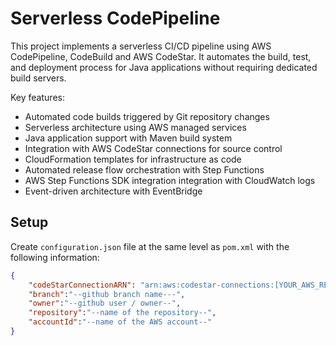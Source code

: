 # Serverless CodePipeline

This project implements a serverless CI/CD pipeline using AWS CodePipeline, CodeBuild and AWS CodeStar. It automates the build, test, and deployment process for Java applications without requiring dedicated build servers.

Key features:
- Automated code builds triggered by Git repository changes
- Serverless architecture using AWS managed services
- Java application support with Maven build system
- Integration with AWS CodeStar connections for source control
- CloudFormation templates for infrastructure as code
- Automated release flow orchestration with Step Functions
- AWS Step Functions SDK integration integration with CloudWatch logs
- Event-driven architecture with EventBridge


## Setup

Create `configuration.json` file at the same level as `pom.xml` with the following information:

```json
{
    "codeStarConnectionARN": "arn:aws:codestar-connections:[YOUR_AWS_REGION]:[YOUR_AWS_ACCOUNT_ID]:connection/[CONNECTION_ID]",
    "branch":"--github branch name---",
    "owner":"--github user / owner--",
    "repository":"--name of the repository--",
    "accountId":"--name of the AWS account--"
}
```

